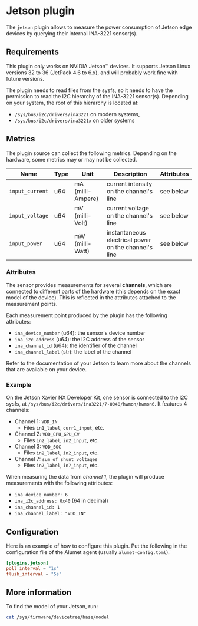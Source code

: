 # Jetson plugin

The `jetson` plugin allows to measure the power consumption of Jetson edge devices by querying their internal INA-3221 sensor(s).

## Requirements

This plugin only works on NVIDIA Jetson™ devices.
It supports Jetson Linux versions 32 to 36 (JetPack 4.6 to 6.x), and will probably work fine with future versions.

The plugin needs to read files from the sysfs, so it needs to have the permission to read the I2C hierarchy of the INA-3221 sensor(s).
Depending on your system, the root of this hierarchy is located at:
- `/sys/bus/i2c/drivers/ina3221` on modern systems,
- `/sys/bus/i2c/drivers/ina3221x` on older systems

## Metrics

The plugin source can collect the following metrics.
Depending on the hardware, some metrics may or may not be collected.

|Name|Type|Unit|Description|Attributes|
|----|----|----|-----------|----------|
|`input_current`| u64 | mA (milli-Ampere) | current intensity on the channel's line | see below |
|`input_voltage`| u64 | mV (milli-Volt)| current voltage on the channel's line    | see below |
|`input_power`  | u64 | mW (milli-Watt)| instantaneous electrical power on the channel's line    | see below |

### Attributes

The sensor provides measurements for several **channels**, which are connected to different parts of the hardware (this depends on the exact model of the device). This is reflected in the attributes attached to the measurement points.

Each measurement point produced by the plugin has the following attributes:
- `ina_device_number` (u64): the sensor's device number
- `ina_i2c_address` (u64): the I2C address of the sensor
- `ina_channel_id` (u64): the identifier of the channel
- `ina_channel_label` (str): the label of the channel

Refer to the documentation of your Jetson to learn more about the channels that are available on your device.

### Example

On the Jetson Xavier NX Developer Kit, one sensor is connected to the I2C sysfs, at `/sys/bus/i2c/drivers/ina3221/7-0040/hwmon/hwmon6`. It features 4 channels:
- Channel 1: `VDD_IN`
  - Files `in1_label`, `curr1_input`, etc.
- Channel 2: `VDD_CPU_GPU_CV`
  - Files `in2_label`, `in2_input`, etc.
- Channel 3: `VDD_SOC`
  - Files `in2_label`, `in2_input`, etc.
- Channel 7: `sum of shunt voltages`
  - Files `in7_label`, `in7_input`, etc.

When measuring the data from _channel 1_, the plugin will produce measurements with the following attributes:
- `ina_device_number: 6`
- `ina_i2c_address: 0x40` (64 in decimal)
- `ina_channel_id: 1`
- `ina_channel_label: "VDD_IN"`

## Configuration

Here is an example of how to configure this plugin.
Put the following in the configuration file of the Alumet agent (usually `alumet-config.toml`).

```toml
[plugins.jetson]
poll_interval = "1s"
flush_interval = "5s"
```

## More information

To find the model of your Jetson, run:

```sh
cat /sys/firmware/devicetree/base/model
```
